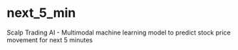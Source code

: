 # next_5_min
Scalp Trading AI - Multimodal machine learning model to predict stock price movement for next 5 minutes 
